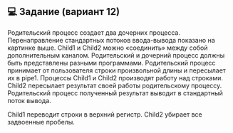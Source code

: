 ## 💻 Задание (вариант 12)
Родительский процесс создает два дочерних процесса. Перенаправление стандартных потоков ввода-вывода показано на картинке выше. Child1 и Child2 можно «соединить» между собой дополнительным каналом. 
Родительский и дочерний процесс должны быть представлены разными программами. Родительский процесс принимает от пользователя строки произвольной длины и пересылает их в pipe1. Процессы Child1 и Child2 производят работу над строками. 
Child2 пересылает результат своей работы родительскому процессу. Родительский процесс полученный результат выводит в стандартный поток вывода.

Child1 переводит строки в верхний регистр. Child2 убирает все задвоенные пробелы.
